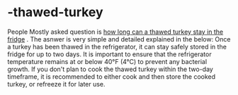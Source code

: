 # -thawed-turkey
People Mostly asked question is [how long can a thawed turkey stay in the fridge](https://andriasys.com/how-long-can-a-thawed-turkey-stay-in-the-fridge/) . The asnwer is very simple and detailed explained in the below: 
Once a turkey has been thawed in the refrigerator, it can stay safely stored in the fridge for up to two days. It is important to ensure that the refrigerator temperature remains at or below 40°F (4°C) to prevent any bacterial growth. If you don't plan to cook the thawed turkey within the two-day timeframe, it is recommended to either cook and then store the cooked turkey, or refreeze it for later use.




